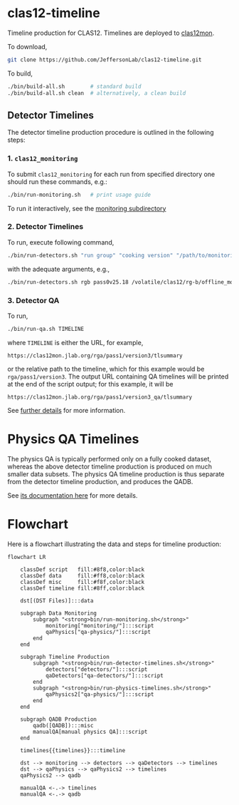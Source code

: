 # clas12-timeline

Timeline production for CLAS12. Timelines are deployed to [clas12mon](https://clas12mon.jlab.org).

To download,
```bash
git clone https://github.com/JeffersonLab/clas12-timeline.git
```

To build,
```bash
./bin/build-all.sh        # standard build
./bin/build-all.sh clean  # alternatively, a clean build
```

## Detector Timelines
The detector timeline production procedure is outlined in the following steps:

### 1. `clas12_monitoring`
To submit `clas12_monitoring` for each run from specified directory one should run these commands, e.g.:
```bash
./bin/run-monitoring.sh   # print usage guide
```

To run it interactively, see the [monitoring subdirectory](monitoring)

### 2. Detector Timelines
To run, execute following command,
```bash
./bin/run-detectors.sh "run group" "cooking version" "/path/to/monitoring/files/""
```
with the adequate arguments, e.g.,
```bash
./bin/run-detectors.sh rgb pass0v25.18 /volatile/clas12/rg-b/offline_monitoring/pass0/v25.18/
```

### 3. Detector QA
To run,
```bash
./bin/run-qa.sh TIMELINE
```
where `TIMELINE` is either the URL, for example,
```
https://clas12mon.jlab.org/rga/pass1/version3/tlsummary
```
or the relative path to the timeline, which for this example would be `rga/pass1/version3`. The output
URL containing QA timelines will be printed at the end of the script output; for this example, it will be
```
https://clas12mon.jlab.org/rga/pass1/version3_qa/tlsummary
```

See [further details](qa-detectors/README.md) for more information.

# Physics QA Timelines
The physics QA is typically performed only on a fully cooked dataset, whereas the above detector timeline production
is produced on much smaller data subsets. The physics QA timeline production is thus separate from the
detector timeline production, and produces the QADB.

See [its documentation here](qa-physics) for more details.


# Flowchart
Here is a flowchart illustrating the data and steps for timeline production:

```mermaid
flowchart LR 

    classDef script   fill:#8f8,color:black
    classDef data     fill:#ff8,color:black
    classDef misc     fill:#f8f,color:black
    classDef timeline fill:#8ff,color:black

    dst[(DST Files)]:::data

    subgraph Data Monitoring
        subgraph "<strong>bin/run-monitoring.sh</strong>"
            monitoring["monitoring/"]:::script
            qaPhysics["qa-physics/"]:::script
        end
    end

    subgraph Timeline Production
        subgraph "<strong>bin/run-detector-timelines.sh</strong>"
            detectors["detectors/"]:::script
            qaDetectors["qa-detectors/"]:::script
        end
        subgraph "<strong>bin/run-physics-timelines.sh</strong>"
            qaPhysics2["qa-physics/"]:::script
        end
    end

    subgraph QADB Production
        qadb([QADB]):::misc
        manualQA[manual physics QA]:::script
    end
    
    timelines{{timelines}}:::timeline

    dst --> monitoring --> detectors --> qaDetectors --> timelines
    dst --> qaPhysics --> qaPhysics2 --> timelines
    qaPhysics2 --> qadb

    manualQA <-.-> timelines
    manualQA <-.-> qadb
```
